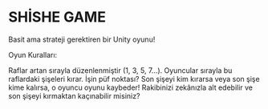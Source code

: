 # SHİSHE GAME
Basit ama strateji gerektiren bir Unity oyunu!

Oyun Kuralları:

Raflar artan sırayla düzenlenmiştir (1, 3, 5, 7...).
Oyuncular sırayla bu raflardaki şişeleri kırar.
İşin püf noktası? Son şişeyi kim kırarsa veya son şişe kime kalırsa, o oyuncu oyunu kaybeder!
Rakibinizi zekânızla alt edebilir ve son şişeyi kırmaktan kaçınabilir misiniz?
